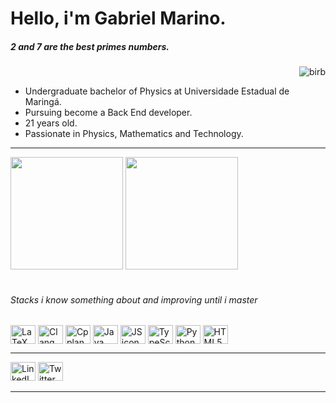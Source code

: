 # Hello, i'm Gabriel Marino.

##### 2 and 7 are the best primes numbers.
<!-- <div></div> -->
<div>
    <img align="right" alt="birb" src="https://github.com/Gabriel-Marino/some-math-algorithm/blob/master/safe_image.gif">
    <br>
    <ul>
        <li>Undergraduate bachelor of Physics at Universidade Estadual de Maringá.</li>
        <li>Pursuing become a Back End developer.</li>
        <li>21 years old.</li>
        <li>Passionate in Physics, Mathematics and Technology.</li>
        <!-- <li></li> -->
    </ul>
</div>

<hr>

<div>
    <!-- Ocean Dark is the Evangelion 01 theme, i loved it! -->
    <img height="180em" src="https://github-readme-stats.vercel.app/api?username=Gabriel-Marino&include_all_commits=true&count_private=true&show_icons=true&theme=ocean_dark"/>
    <img height="180em" src="https://github-readme-stats.vercel.app/api/top-langs/?username=Gabriel-Marino&langs_count=8&layout=compact&hide=shell,gnuplot,powershell,makefile,html&theme=ocean_dark"/>
</div>

<br>

###### Stacks i know something about and improving until i master
<div style="display: inline_block">
    <img align="center" alt="LaTeX icon" height="30" width="40" src="https://coollogo.net/wp-content/uploads/2021/02/Latex-logo.svg">
    <img align="center" alt="Clang icon" height="30" width="40" src="https://cdn.jsdelivr.net/gh/devicons/devicon/icons/c/c-original.svg">
    <img align="center" alt="Cpplang icon" height="30" width="40" src="https://cdn.jsdelivr.net/gh/devicons/devicon/icons/cplusplus/cplusplus-original.svg">
    <img align="center" alt="Java icon" height="30" width="40" src="https://cdn.jsdelivr.net/gh/devicons/devicon/icons/java/java-original.svg">
    <img align="center" alt="JS icon" height="30" width="40" src="https://cdn.jsdelivr.net/gh/devicons/devicon/icons/javascript/javascript-original.svg">
    <img align="center" alt="TypeScript icon" height="30" width="40" src="https://cdn.jsdelivr.net/gh/devicons/devicon/icons/typescript/typescript-original.svg">
    <img align="center" alt="Python icon" height="30" width="40" src="https://cdn.jsdelivr.net/gh/devicons/devicon/icons/python/python-original.svg">
    <img align="center" alt="HTML5 icon" height="30" width="40" src="https://cdn.jsdelivr.net/gh/devicons/devicon/icons/html5/html5-original-wordmark.svg">
</div>

<hr>

<div>
    <a href = "https://www.linkedin.com/in/gabriel-marino-de-oliveira-3b0a80221/" target = "_blank"><img alt="LinkedIn Logo" height="30" width="40" src = "https://cdn.jsdelivr.net/gh/devicons/devicon/icons/linkedin/linkedin-original.svg" target="_blank"></a>
    <a href = "https://twitter.com/gmarinohimself" target = "_blank"><img alt="Twitter Logo" height="30" width="40" src = "https://cdn.jsdelivr.net/gh/devicons/devicon/icons/twitter/twitter-original.svg"></a>
    <!-- <a href = "" target = "_blank"><img src = ""></a> -->
</div>

<hr>